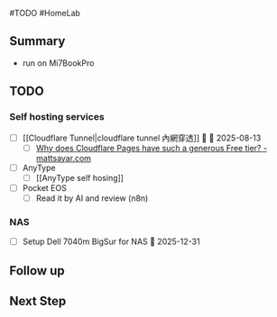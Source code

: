 #TODO #HomeLab

## Summary

- run on Mi7BookPro

## TODO

### Self hosting services
- [ ] [[Cloudflare Tunnel|cloudflare tunnel 內網穿透]] 🔼 📅 2025-08-13
	- [ ] [Why does Cloudflare Pages have such a generous Free tier? - mattsayar.com](https://mattsayar.com/why-does-cloudflare-pages-have-such-a-generous-free-tier/)
- [ ] AnyType
	- [ ] [[AnyType self hosing]]
- [ ] Pocket EOS
	- [ ] Read it by AI and review (n8n)

### NAS
- [ ] Setup Dell 7040m BigSur for NAS 📅 2025-12-31

## Follow up

## Next Step
